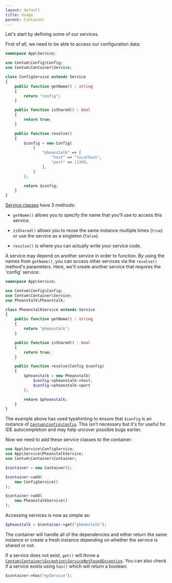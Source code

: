 ```yaml
---
layout: default
title: Usage
parent: Container
---
```




Let's start by defining some of our services.

First of all, we need to be able to access our configuration data:

```php
namespace App\Service;

use Centum\Config\Config;
use Centum\Container\Service;

class ConfigService extends Service
{
    public function getName() : string
    {
        return "config";
    }

    public function isShared() : bool
    {
        return true;
    }

    public function resolve()
    {
        $config = new Config(
            [
                "pheanstalk" => [
                    "host" => "localhost",
                    "port" => 11300,
                ],
            ]
        );

        return $config;
    }
}
```

[Service classes](https://github.com/SidRoberts/centum/blob/development/src/Container/Service.php) have 3 methods:

* `getName()` allows you to specify the name that you'll use to access this service.

* `isShared()` allows you to reuse the same instance multiple times (`true`) or use the service as a singleton (`false`).

* `resolve()` is where you can actually write your service code.

A service may depend on another service in order to function.
By using the names from `getName()`, you can access other services via the `resolve()` method's parameters.
Here, we'll create another service that requires the 'config' service:

```php
namespace App\Service;

use Centum\Config\Config;
use Centum\Container\Service;
use Pheanstalk\Pheanstalk;

class PheanstalkService extends Service
{
    public function getName() : string
    {
        return "pheanstalk";
    }

    public function isShared() : bool
    {
        return true;
    }

    public function resolve(Config $config)
    {
        $pheanstalk = new Pheanstalk(
            $config->pheanstalk->host,
            $config->pheanstalk->port
        );

        return $pheanstalk;
    }
}
```

The example above has used typehinting to ensure that `$config` is an instance of [`Centum\Config\Config`](https://github.com/SidRoberts/centum/blob/development/src/Config/Config.php).
This isn't necessary but it's for useful for IDE autocompletion and may help uncover possible bugs earlier.

Now we need to add these service classes to the container:

```php
use App\Service\ConfigService;
use App\Service\PheanstalkService;
use Centum\Container\Container;

$container = new Container();

$container->add(
    new ConfigService()
);

$container->add(
    new PheanstalkService()
);
```

Accessing services is now as simple as:

```php
$pheanstalk = $container->get("pheanstalk");
```

The container will handle all of the dependencies and either return the same instance or create a fresh instance depending on whether the service is shared or not.

If a service does not exist, `get()` will throw a [`Centum\Container\Exception\ServiceNotFoundException`](https://github.com/SidRoberts/centum/blob/development/src/Container/Exception/ServiceNotFoundException.php).
You can also check if a service exists using `has()` which will return a boolean:

```php
$container->has("myService");
```
